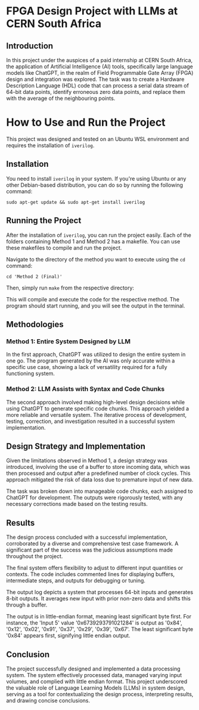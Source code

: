 # FPGA Design Project with LLMs at CERN South Africa

## Introduction

In this project under the auspices of a paid internship at CERN South Africa, the application of Artificial Intelligence (AI) tools, specifically large language models like ChatGPT, in the realm of Field Programmable Gate Array (FPGA) design and integration was explored. The task was to create a Hardware Description Language (HDL) code that can process a serial data stream of 64-bit data points, identify erroneous zero data points, and replace them with the average of the neighbouring points.

# How to Use and Run the Project

This project was designed and tested on an Ubuntu WSL environment and requires the installation of `iverilog`. 

## Installation

You need to install `iverilog` in your system. If you're using Ubuntu or any other Debian-based distribution, you can do so by running the following command:

```sudo apt-get update && sudo apt-get install iverilog```

## Running the Project

After the installation of `iverilog`, you can run the project easily. Each of the folders containing Method 1 and Method 2 has a makefile. You can use these makefiles to compile and run the project. 

Navigate to the directory of the method you want to execute using the `cd` command:

```cd 'Method 2 (Final)'```

Then, simply run `make` from the respective directory:

This will compile and execute the code for the respective method. The program should start running, and you will see the output in the terminal.


## Methodologies

### Method 1: Entire System Designed by LLM

In the first approach, ChatGPT was utilized to design the entire system in one go. The program generated by the AI was only accurate within a specific use case, showing a lack of versatility required for a fully functioning system.

### Method 2: LLM Assists with Syntax and Code Chunks

The second approach involved making high-level design decisions while using ChatGPT to generate specific code chunks. This approach yielded a more reliable and versatile system. The iterative process of development, testing, correction, and investigation resulted in a successful system implementation.

## Design Strategy and Implementation

Given the limitations observed in Method 1, a design strategy was introduced, involving the use of a buffer to store incoming data, which was then processed and output after a predefined number of clock cycles. This approach mitigated the risk of data loss due to premature input of new data.

The task was broken down into manageable code chunks, each assigned to ChatGPT for development. The outputs were rigorously tested, with any necessary corrections made based on the testing results. 

## Results

The design process concluded with a successful implementation, corroborated by a diverse and comprehensive test case framework. A significant part of the success was the judicious assumptions made throughout the project.

The final system offers flexibility to adjust to different input quantities or contexts. The code includes commented lines for displaying buffers, intermediate steps, and outputs for debugging or tuning.

The output log depicts a system that processes 64-bit inputs and generates 8-bit outputs. It averages new input with prior non-zero data and shifts this through a buffer.

The output is in little-endian format, meaning least significant byte first. For instance, the 'Input 5' value '0x6739293791021284' is output as '0x84', '0x12', '0x02', '0x91', '0x37', '0x29', '0x39', '0x67'. The least significant byte '0x84' appears first, signifying little endian output.

## Conclusion

The project successfully designed and implemented a data processing system. The system effectively processed data, managed varying input volumes, and complied with little endian format. This project underscored the valuable role of Language Learning Models (LLMs) in system design, serving as a tool for contextualizing the design process, interpreting results, and drawing concise conclusions.
